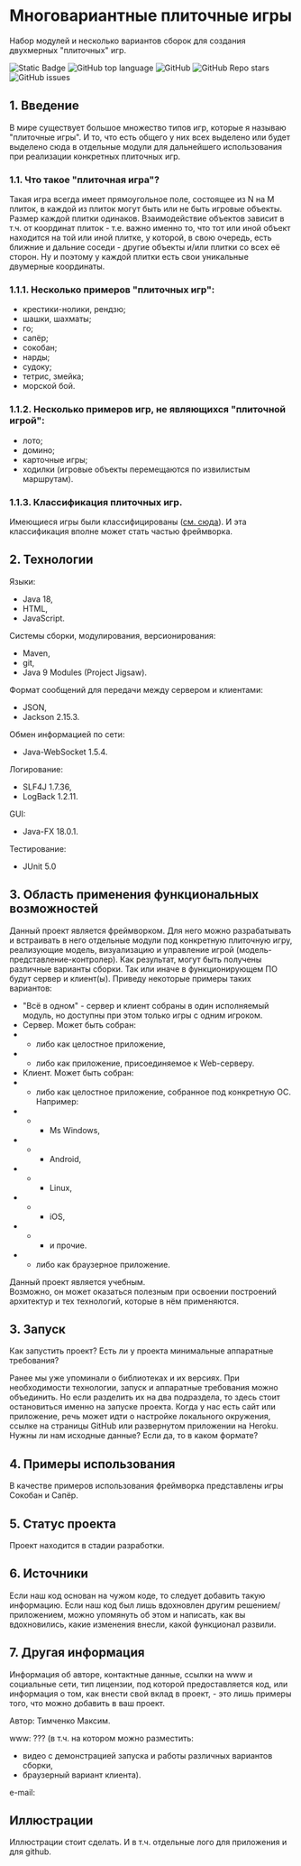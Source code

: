 # Многовариантные плиточные игры
Набор модулей и несколько вариантов сборок для создания двухмерных "плиточных" игр. <!-- описание репозитория -->

<!--Блок информации о репозитории в бейджах-->
![Static Badge](https://img.shields.io/badge/TimMax-MultiVariantTileGames-timmaxx)
![GitHub top language](https://img.shields.io/github/languages/top/timmaxx/MultiVariantTileGames)
![GitHub](https://img.shields.io/github/license/timmaxx/MultiVariantTileGames)
![GitHub Repo stars](https://img.shields.io/github/stars/timmaxx/MultiVariantTileGames)
![GitHub issues](https://img.shields.io/github/issues/timmaxx/MultiVariantTileGames)
<!--
![Logotype](./docs/wall.jpg)
-->

<!--
https://bulldogjob.com/readme/how-to-write-a-good-readme-for-your-github-project
-->


## 1. Введение
В мире существует большое множество типов игр, которые я называю "плиточные игры". И то, что есть общего у них всех выделено или будет выделено сюда в отдельные модули для дальнейшего использования при реализации конкретных плиточных игр. 

### 1.1. Что такое "плиточная игра"?
Такая игра всегда имеет прямоугольное поле, состоящее из N на M плиток, в каждой из плиток могут быть или не быть игровые объекты. Размер каждой плитки одинаков.
Взаимодействие объектов зависит в т.ч. от координат плиток - т.е. важно именно то, что тот или иной объект находится на той или иной плитке, у которой, в свою очередь, есть ближние и дальние соседи - другие объекты и/или плитки со всех её сторон.
Ну и поэтому у каждой плитки есть свои уникальные двумерные координаты.

### 1.1.1. Несколько примеров "плиточных игр":
- крестики-нолики, рендзю;
- шашки, шахматы;
- го;
- сапёр;
- сокобан;
- нарды;
- судоку;
- тетрис, змейка;
- морской бой.

### 1.1.2. Несколько примеров игр, не являющихся "плиточной игрой":
- лото;
- домино;
- карточные игры;
- ходилки (игровые объекты перемещаются по извилистым маршрутам).

### 1.1.3. Классификация плиточных игр. 
Имеющиеся игры были классифицированы ([см. сюда](./docs/ru/GameClassification.txt)). И эта классификация вполне может стать частью фреймворка.

## 2. Технологии
Языки:
- Java 18,
- HTML,
- JavaScript.

Системы сборки, модулирования, версионирования:
- Maven,
- git,
- Java 9 Modules (Project Jigsaw).

Формат сообщений для передачи между сервером и клиентами:
- JSON,
- Jackson 2.15.3.

Обмен информацией по сети:
- Java-WebSocket 1.5.4.

Логирование:
- SLF4J 1.7.36,
- LogBack 1.2.11.

GUI:
- Java-FX 18.0.1.

Тестирование:
- JUnit 5.0

## 3. Область применения функциональных возможностей

Данный проект является фреймворком. Для него можно разрабатывать и встраивать в него отдельные модули под конкретную плиточную игру, реализующие модель, визуализацию и управление игрой (модель-представление-контролер).
Как результат, могут быть получены различные варианты сборки. Так или иначе в функционирующем ПО будут сервер и клиент(ы). Приведу некоторые примеры таких вариантов:
- "Всё в одном" - сервер и клиент собраны в один исполняемый модуль, но доступны при этом только игры с одним игроком.
- Сервер. Может быть собран:
- - либо как целостное приложение,
- - либо как приложение, присоединяемое к Web-серверу.
- Клиент. Может быть собран:
- - либо как целостное приложение, собранное под конкретную ОС. Например:
- - - Ms Windows,
- - - Android,
- - - Linux,
- - - iOS,
- - - и прочие.
- - либо как браузерное приложение.

Данный проект является учебным.   
Возможно, он может оказаться полезным при освоении построений архитектур и тех технологий, которые в нём применяются.

## 3. Запуск
Как запустить проект? Есть ли у проекта минимальные аппаратные требования?

Ранее мы уже упоминали о библиотеках и их версиях. При необходимости технологии, запуск и аппаратные требования можно объединить.
Но если разделить их на два подраздела, то здесь стоит остановиться именно на запуске проекта. Когда у нас есть сайт или приложение, речь может идти о настройке локального окружения, ссылке на страницы GitHub или развернутом приложении на Heroku. Нужны ли нам исходные данные? Если да, то в каком формате?

## 4. Примеры использования
В качестве примеров использования фреймворка представлены игры Сокобан и Сапёр.

## 5. Статус проекта
Проект находится в стадии разработки.

## 6. Источники
Если наш код основан на чужом коде, то следует добавить такую информацию.
Если наш код был лишь вдохновлен другим решением/приложением, можно упомянуть об этом и написать, как вы вдохновились, какие изменения внесли, какой функционал развили.

## 7. Другая информация
Информация об авторе, контактные данные, ссылки на www и социальные сети, тип лицензии, под которой предоставляется код, или информация о том, как внести свой вклад в проект, - это лишь примеры того, что можно добавить в ваш проект.

Автор: Тимченко Максим.

www: ???
(в т.ч. на котором можно разместить:
- видео с демонстрацией запуска и работы различных вариантов сборки,
- браузерный вариант клиента).

e-mail: 

## Иллюстрации
Иллюстрации стоит сделать. И в т.ч. отдельные лого для приложения и для github.
